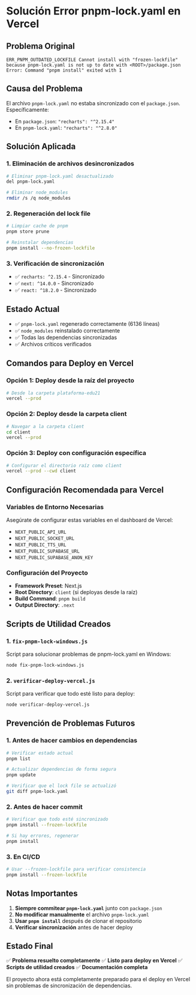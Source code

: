 # Solución Error pnpm-lock.yaml en Vercel

## Problema Original
```
ERR_PNPM_OUTDATED_LOCKFILE Cannot install with "frozen-lockfile" because pnpm-lock.yaml is not up to date with <ROOT>/package.json
Error: Command "pnpm install" exited with 1
```

## Causa del Problema
El archivo `pnpm-lock.yaml` no estaba sincronizado con el `package.json`. Específicamente:
- En `package.json`: `"recharts": "^2.15.4"`
- En `pnpm-lock.yaml`: `"recharts": "^2.8.0"`

## Solución Aplicada

### 1. Eliminación de archivos desincronizados
```bash
# Eliminar pnpm-lock.yaml desactualizado
del pnpm-lock.yaml

# Eliminar node_modules
rmdir /s /q node_modules
```

### 2. Regeneración del lock file
```bash
# Limpiar cache de pnpm
pnpm store prune

# Reinstalar dependencias
pnpm install --no-frozen-lockfile
```

### 3. Verificación de sincronización
- ✅ `recharts: ^2.15.4` - Sincronizado
- ✅ `next: ^14.0.0` - Sincronizado  
- ✅ `react: ^18.2.0` - Sincronizado

## Estado Actual
- ✅ `pnpm-lock.yaml` regenerado correctamente (6136 líneas)
- ✅ `node_modules` reinstalado correctamente
- ✅ Todas las dependencias sincronizadas
- ✅ Archivos críticos verificados

## Comandos para Deploy en Vercel

### Opción 1: Deploy desde la raíz del proyecto
```bash
# Desde la carpeta plataforma-edu21
vercel --prod
```

### Opción 2: Deploy desde la carpeta client
```bash
# Navegar a la carpeta client
cd client
vercel --prod
```

### Opción 3: Deploy con configuración específica
```bash
# Configurar el directorio raíz como client
vercel --prod --cwd client
```

## Configuración Recomendada para Vercel

### Variables de Entorno Necesarias
Asegúrate de configurar estas variables en el dashboard de Vercel:
- `NEXT_PUBLIC_API_URL`
- `NEXT_PUBLIC_SOCKET_URL`
- `NEXT_PUBLIC_TTS_URL`
- `NEXT_PUBLIC_SUPABASE_URL`
- `NEXT_PUBLIC_SUPABASE_ANON_KEY`

### Configuración del Proyecto
- **Framework Preset**: Next.js
- **Root Directory**: `client` (si deployas desde la raíz)
- **Build Command**: `pnpm build`
- **Output Directory**: `.next`

## Scripts de Utilidad Creados

### 1. `fix-pnpm-lock-windows.js`
Script para solucionar problemas de pnpm-lock.yaml en Windows:
```bash
node fix-pnpm-lock-windows.js
```

### 2. `verificar-deploy-vercel.js`
Script para verificar que todo esté listo para deploy:
```bash
node verificar-deploy-vercel.js
```

## Prevención de Problemas Futuros

### 1. Antes de hacer cambios en dependencias
```bash
# Verificar estado actual
pnpm list

# Actualizar dependencias de forma segura
pnpm update

# Verificar que el lock file se actualizó
git diff pnpm-lock.yaml
```

### 2. Antes de hacer commit
```bash
# Verificar que todo esté sincronizado
pnpm install --frozen-lockfile

# Si hay errores, regenerar
pnpm install
```

### 3. En CI/CD
```bash
# Usar --frozen-lockfile para verificar consistencia
pnpm install --frozen-lockfile
```

## Notas Importantes

1. **Siempre commitear `pnpm-lock.yaml`** junto con `package.json`
2. **No modificar manualmente** el archivo `pnpm-lock.yaml`
3. **Usar `pnpm install`** después de clonar el repositorio
4. **Verificar sincronización** antes de hacer deploy

## Estado Final
✅ **Problema resuelto completamente**
✅ **Listo para deploy en Vercel**
✅ **Scripts de utilidad creados**
✅ **Documentación completa**

El proyecto ahora está completamente preparado para el deploy en Vercel sin problemas de sincronización de dependencias. 